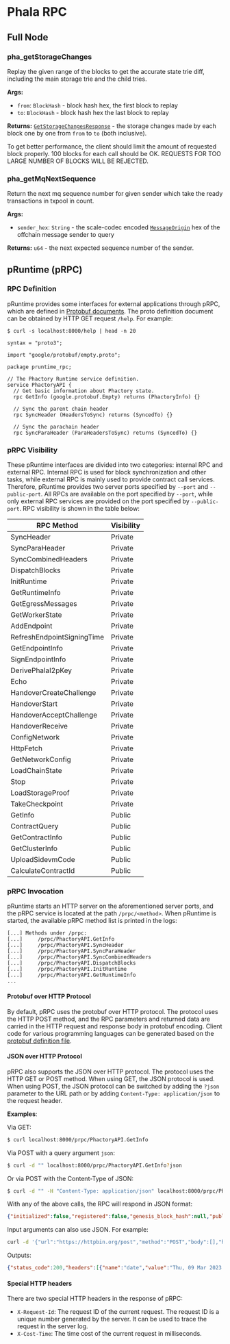 # Phala RPC

## Full Node

### **pha_getStorageChanges**

Replay the given range of the blocks to get the accurate state trie diff, including the main storage trie and the child tries.

**Args:**

- `from`: `BlockHash` - block hash hex, the first block to replay
- `to`: `BlockHash` - block hash hex the last block to replay

**Returns:** [`GetStorageChangesResponse`](https://github.com/Phala-Network/phala-blockchain/blob/ec4c8a0edcf257a4aba6d9f9ba701e3d9a382bf4/crates/phala-node-rpc-ext/src/storage_changes.rs#L67) - the storage changes made by each block one by one from `from` to `to` (both inclusive).

To get better performance, the client should limit the amount of requested block properly. 100 blocks for each call should be OK. REQUESTS FOR TOO LARGE NUMBER OF BLOCKS WILL BE REJECTED.

### **pha_getMqNextSequence**

Return the next mq sequence number for given sender which take the ready transactions in txpool in count.

**Args:**

- `sender_hex`: `String` - the scale-codec encoded [`MessageOrigin`](https://github.com/Phala-Network/phala-blockchain/blob/df3037fd85ae0e673b4b42777975c718fce8d4c8/crates/phala-mq/src/types.rs#L23) hex of the offchain message sender to query

**Returns:** `u64` - the next expected sequence number of the sender.

## pRuntime (pRPC)
### RPC Definition
pRuntime provides some interfaces for external applications through pRPC, which are defined in [Protobuf documents](https://github.com/Phala-Network/prpc-protos/blob/master/pruntime_rpc.proto). The proto definition document can be obtained by HTTP GET request `/help`.
For example:
```
$ curl -s localhost:8000/help | head -n 20

syntax = "proto3";

import "google/protobuf/empty.proto";

package pruntime_rpc;

// The Phactory Runtime service definition.
service PhactoryAPI {
  // Get basic information about Phactory state.
  rpc GetInfo (google.protobuf.Empty) returns (PhactoryInfo) {}

  // Sync the parent chain header
  rpc SyncHeader (HeadersToSync) returns (SyncedTo) {}

  // Sync the parachain header
  rpc SyncParaHeader (ParaHeadersToSync) returns (SyncedTo) {}

```
### pRPC Visibility
These pRuntime interfaces are divided into two categories: internal RPC and external RPC. Internal RPC is used for block synchronization and other tasks, while external RPC is mainly used to provide contract call services. Therefore, pRuntime provides two server ports specified by `--port` and `--public-port`. All RPCs are available on the port specified by `--port`, while only external RPC services are provided on the port specified by `--public-port`. RPC visibility is shown in the table below:

| RPC Method | Visibility |
| ---------- | ---------- |
| SyncHeader | Private |
| SyncParaHeader | Private |
| SyncCombinedHeaders | Private |
| DispatchBlocks | Private |
| InitRuntime | Private |
| GetRuntimeInfo | Private |
| GetEgressMessages | Private |
| GetWorkerState | Private |
| AddEndpoint | Private |
| RefreshEndpointSigningTime | Private |
| GetEndpointInfo | Private |
| SignEndpointInfo | Private |
| DerivePhalaI2pKey | Private |
| Echo | Private |
| HandoverCreateChallenge | Private |
| HandoverStart | Private |
| HandoverAcceptChallenge | Private |
| HandoverReceive | Private |
| ConfigNetwork | Private |
| HttpFetch | Private |
| GetNetworkConfig | Private |
| LoadChainState | Private |
| Stop | Private |
| LoadStorageProof | Private |
| TakeCheckpoint | Private |
| GetInfo | Public |
| ContractQuery | Public |
| GetContractInfo | Public |
| GetClusterInfo | Public |
| UploadSidevmCode | Public |
| CalculateContractId | Public |

### pRPC Invocation
pRuntime starts an HTTP server on the aforementioned server ports, and the pRPC service is located at the path `/prpc/<method>`. When pRuntime is started, the available pRPC method list is printed in the logs:
```
[...] Methods under /prpc:
[...]     /prpc/PhactoryAPI.GetInfo
[...]     /prpc/PhactoryAPI.SyncHeader
[...]     /prpc/PhactoryAPI.SyncParaHeader
[...]     /prpc/PhactoryAPI.SyncCombinedHeaders
[...]     /prpc/PhactoryAPI.DispatchBlocks
[...]     /prpc/PhactoryAPI.InitRuntime
[...]     /prpc/PhactoryAPI.GetRuntimeInfo
...
```
#### Protobuf over HTTP Protocol
By default, pRPC uses the protobuf over HTTP protocol. The protocol uses the HTTP POST method, and the RPC parameters and returned data are carried in the HTTP request and response body in protobuf encoding. Client code for various programming languages can be generated based on the [protobuf definition file](https://github.com/Phala-Network/prpc-protos/blob/master/pruntime_rpc.proto).

#### JSON over HTTP Protocol
pRPC also supports the JSON over HTTP protocol. The protocol uses the HTTP GET or POST method. When using GET, the JSON protocol is used. When using POST, the JSON protocol can be switched by adding the `?json` parameter to the URL path or by adding `Content-Type: application/json` to the request header.

**Examples**:

Via GET:
```bash
$ curl localhost:8000/prpc/PhactoryAPI.GetInfo
```
Via POST with a query argument `json`:
```bash
$ curl -d "" localhost:8000/prpc/PhactoryAPI.GetInfo?json
```
Or via POST with the Content-Type of JSON:
```bash
$ curl -d "" -H "Content-Type: application/json" localhost:8000/prpc/PhactoryAPI.GetInfo
```

With any of the above calls, the RPC will respond in JSON format:
```json
{"initialized":false,"registered":false,"genesis_block_hash":null,"public_key":null,"ecdh_public_key":null,"headernum":0,"para_headernum":0,"blocknum":0,"state_root":"","dev_mode":false,"pending_messages":0,"score":0,"gatekeeper":{"role":0,"master_public_key":""},"version":"2.0.1","git_revision":"45d5fb4b66d842d6fdec4fe696f29abe675e389d-dirty","memory_usage":{"rust_used":510350,"rust_peak_used":510350,"total_peak_used":16637444096},"waiting_for_paraheaders":false,"system":null,"can_load_chain_state":true,"safe_mode_level":0,"current_block_time":0}
```

Input arguments can also use JSON. For example:
```bash
curl -d '{"url":"https://httpbin.org/post","method":"POST","body":[],"headers":[]}' localhost:8000/prpc/PhactoryAPI.HttpFetch?json
```
Outputs:
```json
{"status_code":200,"headers":[{"name":"date","value":"Thu, 09 Mar 2023 03:45:22 GMT"},{"name":"content-type","value":"application/json"},{"name":"content-length","value":"314"},{"name":"server","value":"gunicorn/19.9.0"},{"name":"access-control-allow-origin","value":"*"},{"name":"access-control-allow-credentials","value":"true"}],"body":[123,10,32,32,34,...]}
```

#### Special HTTP headers
There are two special HTTP headers in the response of pRPC:
- `X-Request-Id`: The request ID of the current request. The request ID is a unique number generated by the server. It can be used to trace the request in the server log.
- `X-Cost-Time`: The time cost of the current request in milliseconds.
